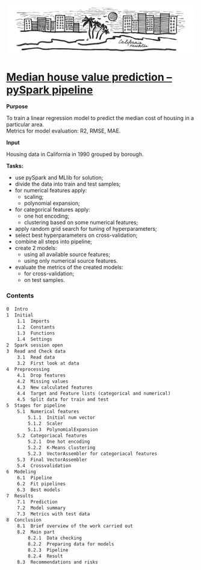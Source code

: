 ![California_Nanobelka](images/California_Housing.jpg)
# [Median house value prediction – pySpark pipeline](https://nbviewer.jupyter.org/github/Nanobelka/california-housing/blob/main/california_housing.ipynb)

**Purpose**

To train a linear regression model to predict the median cost of housing in a particular area.  
Metrics for model evaluation: R2, RMSE, MAE.

**Input**

Housing data in California in 1990 grouped by borough.

**Tasks:**

- use pySpark and MLlib for solution;
- divide the data into train and test samples;
- for numerical features apply:
    - scaling;
    - polynomial expansion;
- for categorical features apply:
    - one hot encoding;
    - clustering based on some numerical features;
- apply random grid search for tuning of hyperparameters;
- select best hyperparameters on cross-validation;
- combine all steps into pipeline;
- create 2 models:
    - using all available source features;
    - using only numerical source features.
- evaluate the metrics of the created models:
    - for cross-validation;
    - on test samples.


### Contents

    0  Intro
    1  Initial
        1.1  Imports
        1.2  Constants
        1.3  Functions
        1.4  Settings
    2  Spark session open
    3  Read and Check data
        3.1  Read data
        3.2  First look at data
    4  Preprocessing
        4.1  Drop features
        4.2  Missing values
        4.3  New calculated features
        4.4  Target and Feature lists (categorical and numerical)
        4.5  Split data for train and test
    5  Stages for pipeline
        5.1  Numerical features
            5.1.1  Initial num vector
            5.1.2  Scaler
            5.1.3  PolynomialExpansion
        5.2  Categoriacal features
            5.2.1  One hot encoding
            5.2.2  K-Means clustering
            5.2.3  VectorAssembler for categoriacal features
        5.3  Final VectorAssembler
        5.4  Crossvalidation
    6  Modeling
        6.1  Pipeline
        6.2  Fit pipelines
        6.3  Best models
    7  Results
        7.1  Prediction
        7.2  Model summary
        7.3  Metrics with test data
    8  Conclusion
        8.1  Brief overview of the work carried out
        8.2  Main part
            8.2.1  Data checking
            8.2.2  Preparing data for models
            8.2.3  Pipeline
            8.2.4  Result
        8.3  Recommendations and risks
